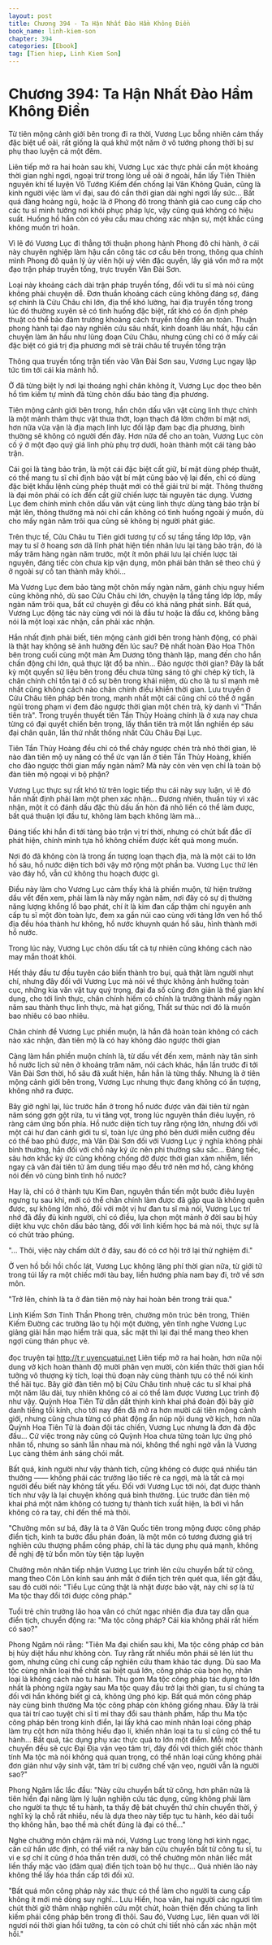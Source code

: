 ```yaml
---
layout: post
title: Chương 394 - Ta Hận Nhất Đào Hầm Không Điền
book_name: linh-kiem-son
chapter: 394
categories: [Ebook]
tag: [Tien hiep, Linh Kiem Son]
---
```


# Chương 394: Ta Hận Nhất Đào Hầm Không Điền

Từ tiên mộng cảnh giới bên trong đi ra thời, Vương Lục bỗng nhiên cảm thấy đặc biệt uể oải, rất giống là quá khứ một năm ở vô tướng phong thời bị sư phụ thao luyện cả một đêm.

Liên tiếp mở ra hai hoàn sau khi, Vương Lục xác thực phải cần một khoảng thời gian nghỉ ngơi, ngoại trừ trong lòng uể oải ở ngoài, hắn lấy Tiên Thiên nguyên khí tế luyện Vô Tướng Kiếm đến chống lại Vân Không Quân, cũng là kinh người việc làm vĩ đại, sau đó cần thời gian dài nghỉ ngơi lấy sức... Bất quá đàng hoàng ngủ, hoặc là ở Phong đô trong thành giá cao cung cấp cho các tu sĩ minh tưởng nơi khôi phục pháp lực, vậy cũng quá không có hiệu suất. Huống hồ hắn còn có yêu cầu mau chóng xác nhận sự, một khắc cũng không muốn trì hoãn.

Vì lẽ đó Vương Lục đi thẳng tới thuận phong hành Phong đô chi hành, ở cái này chuyên nghiệp làm hậu cần công tác cơ cấu bên trong, thông qua chính mình Phong đô quản lý ủy viên hội uỷ viên đặc quyền, lấy giá vốn mở ra một đạo trận pháp truyền tống, trực truyền Vân Đài Sơn.

Loại này khoảng cách dài trận pháp truyền tống, đối với tu sĩ mà nói cũng không phải chuyện dễ. Đơn thuần khoảng cách cũng không đáng sợ, đáng sợ chính là Cửu Châu chi lớn, địa thế khó lường, hai địa truyền tống trong lúc đó thường xuyên sẽ có tình huống đặc biệt, rất khó có ổn định phép thuật có thể bảo đảm trường khoảng cách truyền tống đến an toàn. Thuận phong hành tại đạo này nghiên cứu sâu nhất, kinh doanh lâu nhất, hậu cần chuyện làm ăn hầu như lũng đoạn Cửu Châu, nhưng cũng chỉ có ở mấy cái đặc biệt có giá trị địa phương mới sẽ trải châu tế truyền tống trận

Thông qua truyền tống trận tiến vào Vân Đài Sơn sau, Vương Lục ngay lập tức tìm tới cái kia mảnh hồ.

Ở đã từng biệt ly nơi lại thoáng nghỉ chân không ít, Vương Lục dọc theo bên hồ tìm kiếm tự mình đã từng chôn dấu bảo tàng địa phương.

Tiên mộng cảnh giới bên trong, hắn chôn dấu văn vật cùng linh thực chính là một mảnh thảm thực vật thưa thớt, loạn thạch đá lởm chởm bí mật nơi, hơn nữa vừa vặn là địa mạch linh lực đối lập đạm bạc địa phương, bình thường sẽ không có người đến đây. Hơn nữa để cho an toàn, Vương Lục còn cố ý ở một đạo quý giá linh phù phụ trợ dưới, hoàn thành một cái tàng bảo trận.

Cái gọi là tàng bảo trận, là một cái đặc biệt cất giữ, bí mật dùng phép thuật, có thể mang tu sĩ chỉ định bảo vật bí mật cũng bảo vệ lại đến, chỉ có dùng đặc biệt khẩu lệnh cùng phép thuật mới có thể giải trừ bí mật. Thông thường là đại môn phái có ích đến cất giữ chiến lược tài nguyên tác dụng. Vương Lục đem chính mình chôn dấu văn vật cùng linh thực dùng tàng bảo trận bí mật lên, thông thường mà nói chỉ cần không có tình huống ngoài ý muốn, dù cho mấy ngàn năm trôi qua cũng sẽ không bị người phát giác.

Trên thực tế, Cửu Châu tu Tiên giới tương tự cố sự tầng tầng lớp lớp, vận may tu sĩ ở hoang sơn dã lĩnh phát hiện tiền nhân lưu lại tàng bảo trận, đó là mấy trăm hàng ngàn năm trước, một ít môn phái lưu lại chiến lược tài nguyên, đáng tiếc còn chưa kịp vận dụng, môn phái bản thân sẽ theo chú ý ở ngoài sự cố tan thành mây khói...

Mà Vương Lục đem bảo tàng một chôn mấy ngàn năm, gánh chịu nguy hiểm cũng không nhỏ, dù sao Cửu Châu chi lớn, chuyện lạ tầng tầng lớp lớp, mấy ngàn năm trôi qua, bất cứ chuyện gì đều có khả năng phát sinh. Bất quá, Vương Lục động tác này cùng với nói là đầu tư hoặc là đầu cơ, không bằng nói là một loại xác nhận, cần phải xác nhận.

Hắn nhất định phải biết, tiên mộng cảnh giới bên trong hành động, có phải là thật hay không sẽ ảnh hưởng đến lúc sau? Đệ nhất hoàn Đào Hoa Thôn bên trong cuối cùng một màn Âm Dương tông thành lập, mang đến cho hắn chấn động chi lớn, quả thực lật đổ ba nhìn... Đảo ngược thời gian? Đây là bất kỳ một quyển sử liệu bên trong đều chưa từng sáng tỏ ghi chép kỳ tích, là chân chính chỉ tồn tại ở cố sự bên trong khái niệm, dù cho là tu sĩ mạnh mẽ nhất cũng không cách nào chân chính điều khiển thời gian. Lưu truyền ở Cửu Châu tiên pháp bên trong, mạnh nhất một cái cũng chỉ có thể ở ngắn ngủi trong phạm vi đem đảo ngược thời gian một chén trà, kỳ danh vì "Thần tiên trà". Trong truyền thuyết tiên Tần Thủy Hoàng chính là ở xưa nay chưa từng có đại quyết chiến bên trong, lấy thần tiên trà một lần nghiền ép sáu đại chân quân, lần thứ nhất thống nhất Cửu Châu Đại Lục.

Tiên Tần Thủy Hoàng đều chỉ có thể chảy ngược chén trà nhỏ thời gian, lẽ nào đàn tiên mộ uy năng có thể ức vạn lần ở tiên Tần Thủy Hoàng, khiến cho đảo ngược thời gian mấy ngàn năm? Mà này còn vẻn vẹn chỉ là toàn bộ đàn tiên mộ ngoại vi bộ phận?

Vương Lục thực sự rất khó từ trên logic tiếp thu cái này suy luận, vì lẽ đó hắn nhất định phải làm một phen xác nhận... Đương nhiên, thuần túy vì xác nhận, một ít có đánh dấu đặc thù dấu ấn hòn đá nhỏ liền có thể làm được, bất quá thuận lợi đầu tư, không làm bạch không làm mà...

Đáng tiếc khi hắn đi tới tàng bảo trận vị trí thời, nhưng có chút bất đắc dĩ phát hiện, chính mình tựa hồ không chiếm được kết quả mong muốn.

Nơi đó đã không còn là trong ấn tượng loạn thạch địa, mà là một cái to lớn hố sâu, hồ nước diện tích bởi vậy mở rộng một phần ba. Vương Lục thử lẻn vào đáy hồ, vẫn cứ không thu hoạch được gì.

Điều này làm cho Vương Lục cảm thấy khá là phiền muộn, từ hiện trường dấu vết đến xem, phải làm là này mấy ngàn năm, nơi đây có sự dị thường năng lượng khổng lồ bạo phát, chí ít là kim đan cấp thậm chí nguyên anh cấp tu sĩ một đòn toàn lực, đem xa gần núi cao cùng với tảng lớn ven hồ thổ địa đều hóa thành hư không, hồ nước khuynh quán hố sâu, hình thành mới hồ nước.

Trong lúc này, Vương Lục chôn dấu tất cả tự nhiên cũng không cách nào may mắn thoát khỏi.

Hết thảy đầu tư đều tuyên cáo biến thành tro bụi, quả thật làm người nhụt chí, nhưng đây đối với Vương Lục mà nói về thực không ảnh hưởng toàn cục, những kia văn vật tuy quý trọng, đại đa số cũng đơn giản là thế gian khí dụng, cho tới linh thực, chân chính hiếm có chính là trưởng thành mấy ngàn năm sau thành thục linh thực, mà hạt giống, Thất sư thúc nơi đó là muốn bao nhiêu có bao nhiêu.

Chân chính để Vương Lục phiền muộn, là hắn đã hoàn toàn không có cách nào xác nhận, đàn tiên mộ là có hay không đảo ngược thời gian

Càng làm hắn phiền muộn chính là, từ dấu vết đến xem, mảnh này tân sinh hồ nước lịch sử nên ở khoảng trăm năm, nói cách khác, hắn lần trước đi tới Vân Đài Sơn thời, hố sâu đã xuất hiện, hắn hẳn là từng thấy. Nhưng là ở tiên mộng cảnh giới bên trong, Vương Lục nhưng thực đang không có ấn tượng, không nhớ ra được.

Bây giờ nghĩ lại, lúc trước hắn ở trong hồ nước được vân đài tiên tử ngàn năm sóng gợn gột rửa, tu vi tăng vọt, trong lúc nguyên thần điêu luyện, rõ ràng cảm ứng bốn phía. Hồ nước diện tích tuy rằng rộng lớn, nhưng đối với một cái hư đan cảnh giới tu sĩ, toàn lực ứng phó bên dưới miễn cưỡng đều có thể bao phủ được, mà Vân Đài Sơn đối với Vương Lục ý nghĩa không phải bình thường, hắn đối với chỗ này ký ức nên phi thường sâu sắc... Đáng tiếc, sâu hơn khắc ký ức cũng không chống đỡ được thời gian xâm nhiễm, liền ngay cả vân đài tiên tử âm dung tiếu mạo đều trở nên mơ hồ, càng không nói đến vô cùng bình tĩnh hồ nước?

Hay là, chỉ có ở thành tựu Kim Đan, nguyên thần tiến một bước điêu luyện ngưng tụ sau khi, mới có thể chân chính làm được đã gặp qua là không quên được, sự không lớn nhỏ, đối với một vị hư đan tu sĩ mà nói, Vương Lục trí nhớ đã đầy đủ kinh người, chỉ có điều, lựa chọn một mảnh ở đời sau bị hủy diệt khu vực chôn dấu bảo tàng, đối với linh kiếm học bá mà nói, thực sự là có chút trào phúng.

"... Thôi, việc này chấm dứt ở đây, sau đó có cơ hội trở lại thử nghiệm đi."

Ở ven hồ bồi hồi chốc lát, Vương Lục không lãng phí thời gian nữa, từ giới tử trong túi lấy ra một chiếc mới tàu bay, liền hướng phía nam bay đi, trở về sơn môn.

"Trở lên, chính là ta ở đàn tiên mộ này hai hoàn bên trong trải qua."

Linh Kiếm Sơn Tinh Thần Phong trên, chưởng môn trúc bên trong, Thiên Kiếm Đường các trưởng lão tụ hội một đường, yên tĩnh nghe Vương Lục giảng giải hắn mạo hiểm trải qua, sắc mặt thì lại đại thể mang theo khen ngợi cùng thán phục vẻ.

đọc truyện tại http://tｒuyencuatui.net Liên tiếp mở ra hai hoàn, hơn nữa nội dung vở kịch hoàn thành độ mười phân vẹn mười, còn kiến thức thời gian hồi tưởng vô thượng kỳ tích, loại thủ đoạn này cùng thành tựu có thể nói kinh thế hãi tục. Bây giờ đàn tiên mộ bị Cửu Châu tinh nhuệ các tu sĩ khai phá một năm lâu dài, tuy nhiên không có ai có thể làm được Vương Lục trình độ như vậy. Quỳnh Hoa Tiên Tử dẫn dắt thịnh kinh khai phá đoàn đội bây giờ danh tiếng tối kính, cho tới nay đến đã mở ra hơn mười cái tiên mộng cảnh giới, nhưng cũng chưa từng có phát động ẩn núp nội dung vở kịch, hơn nữa Quỳnh Hoa Tiên Tử là đoàn đội tác chiến, Vương Lục nhưng là đơn đả độc đấu... Cứ việc trong này cũng có Quỳnh Hoa chưa từng toàn lực ứng phó nhân tố, nhưng so sánh lẫn nhau mà nói, không thể nghi ngờ vẫn là Vương Lục càng thêm ánh sáng chói mắt.

Bất quá, kinh người như vậy thành tích, cũng không có được quá nhiều tán thưởng —— không phải các trưởng lão tiếc rẻ ca ngợi, mà là tất cả mọi người đều biết này không tất yếu. Đối với Vương Lục tới nói, đạt được thành tích như vậy là lại chuyện không quá bình thường. Lúc trước đàn tiên mộ khai phá một năm không có tương tự thành tích xuất hiện, là bởi vì hắn không có ra tay, chỉ đến thế mà thôi.

"Chưởng môn sư bá, đây là ta ở Vân Quốc tiên trong mộng được công pháp điển tịch, kinh ta bước đầu phán đoán, là một môn có tương đương giá trị nghiên cứu thượng phẩm công pháp, chỉ là tác dụng phụ quá mạnh, không đề nghị đệ tử bổn môn tùy tiện tập luyện

Chưởng môn nhân tiếp nhận Vương Lục trình lên cửu chuyển bất tử công, mang theo Côn Lôn kính sau ánh mắt ở điển tịch trên quét qua, liền gật đầu, sau đó cười nói: "Tiểu Lục cũng thật là nhặt được bảo vật, này chỉ sợ là từ Ma tộc thay đổi tới được công pháp."

Tuổi trẻ chín trưởng lão hoa vân có chút ngạc nhiên địa đưa tay dẫn qua điển tịch, chuyển động ra: "Ma tộc công pháp? Cái kia không phải rất hiếm có sao?"

Phong Ngâm nói rằng: "Tiên Ma đại chiến sau khi, Ma tộc công pháp cơ bản bị hủy diệt hầu như không còn. Tuy rằng rất nhiều môn phái sẽ lén lút thu gom, nhưng cũng chỉ cung cấp nghiên cứu tham khảo tác dụng. Dù sao Ma tộc cùng nhân loại thể chất sai biệt quá lớn, công pháp của bọn họ, nhân loại là không cách nào tu hành. Thu gom Ma tộc công pháp tác dụng to lớn nhất là phòng ngừa ngày sau Ma tộc quay đầu trở lại thời gian, tu sĩ chúng ta đối với hắn không biết gì cả, không ứng phó kịp. Bất quá môn công pháp này cùng bình thường Ma tộc công pháp còn không giống nhau. Đây là trải qua tài trí cao tuyệt chi sĩ tỉ mỉ thay đổi sau thành phẩm, hấp thu Ma tộc công pháp bên trong kinh điển, lại lấy khá cao minh nhân loại công pháp làm trụ cột hơn nữa thông hiểu đạo lí, khiến nhân loại ta tu sĩ cũng có thể tu hành... Bất quá, tác dụng phụ xác thực quá to lớn một điểm. Mỗi một chuyển đều sẽ cực Đại Địa vặn vẹo tâm trí, đây đối với thích giết chóc thành tính Ma tộc mà nói không quá quan trọng, có thể nhân loại cũng không phải đơn giản như vậy sinh vật, tâm trí bị cưỡng chế vặn vẹo, người vẫn là người sao?"

Phong Ngâm lắc lắc đầu: "Này cửu chuyển bất tử công, hơn phân nửa là tiên hiền đại năng làm lý luận nghiên cứu tác dụng, cũng không phải làm cho người ta thực tế tu hành, ta thấy đệ bát chuyển thứ chín chuyển thời, ý nghĩ kỳ lạ chỗ rất nhiều, nếu là dựa theo này tiếp tục tu hành, kéo dài tuổi thọ không hẳn, bạo thể mà chết đúng là đại có thể..."

Nghe chưởng môn chậm rãi mà nói, Vương Lục trong lòng hơi kinh ngạc, căn cứ hắn ước định, có thể viết ra này bản cửu chuyển bất tử công tu sĩ, tu vi e sợ chí ít cũng ở hóa thần trên dưới, có thể chưởng môn nhân liếc mắt liền thấy mặc vào (đâm qua) điển tịch toàn bộ hư thực... Quả nhiên lão này không thể lấy hóa thần cấp tới đối xử.

"Bất quá môn công pháp này xác thực có thể làm cho người ta cung cấp không ít mới mẻ dòng suy nghĩ... Lưu Hiển, hoa vân, hai người các ngươi tìm chút thời giờ thâm nhập nghiên cứu một chút, hoàn thiện đến chúng ta linh kiếm phái công pháp bên trong đi thôi. Sau đó, Vương Lục, liên quan với lời ngươi nói thời gian hồi tưởng, ta còn có chút chi tiết nhỏ cần xác nhận một hồi."
